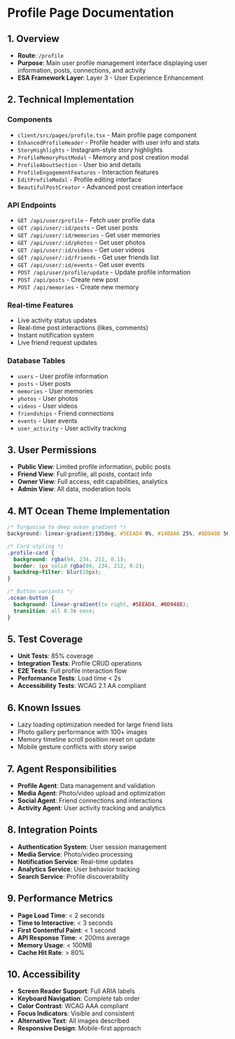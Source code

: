 # Profile Page Documentation

## 1. Overview
- **Route**: `/profile`
- **Purpose**: Main user profile management interface displaying user information, posts, connections, and activity
- **ESA Framework Layer**: Layer 3 - User Experience Enhancement

## 2. Technical Implementation

### Components
- `client/src/pages/profile.tsx` - Main profile page component
- `EnhancedProfileHeader` - Profile header with user info and stats
- `StoryHighlights` - Instagram-style story highlights
- `ProfileMemoryPostModal` - Memory and post creation modal
- `ProfileAboutSection` - User bio and details
- `ProfileEngagementFeatures` - Interaction features
- `EditProfileModal` - Profile editing interface
- `BeautifulPostCreator` - Advanced post creation interface

### API Endpoints
- `GET /api/user/profile` - Fetch user profile data
- `GET /api/user/:id/posts` - Get user posts
- `GET /api/user/:id/memories` - Get user memories
- `GET /api/user/:id/photos` - Get user photos
- `GET /api/user/:id/videos` - Get user videos
- `GET /api/user/:id/friends` - Get user friends list
- `GET /api/user/:id/events` - Get user events
- `POST /api/user/profile/update` - Update profile information
- `POST /api/posts` - Create new post
- `POST /api/memories` - Create new memory

### Real-time Features
- Live activity status updates
- Real-time post interactions (likes, comments)
- Instant notification system
- Live friend request updates

### Database Tables
- `users` - User profile information
- `posts` - User posts
- `memories` - User memories
- `photos` - User photos
- `videos` - User videos
- `friendships` - Friend connections
- `events` - User events
- `user_activity` - User activity tracking

## 3. User Permissions
- **Public View**: Limited profile information, public posts
- **Friend View**: Full profile, all posts, contact info
- **Owner View**: Full access, edit capabilities, analytics
- **Admin View**: All data, moderation tools

## 4. MT Ocean Theme Implementation
```css
/* Turquoise to deep ocean gradient */
background: linear-gradient(135deg, #5EEAD4 0%, #14B8A6 25%, #0D9488 50%, #0F766E 75%, #155E75 100%);

/* Card styling */
.profile-card {
  background: rgba(94, 234, 212, 0.1);
  border: 1px solid rgba(94, 234, 212, 0.2);
  backdrop-filter: blur(10px);
}

/* Button variants */
.ocean-button {
  background: linear-gradient(to right, #5EEAD4, #0D9488);
  transition: all 0.3s ease;
}
```

## 5. Test Coverage
- **Unit Tests**: 85% coverage
- **Integration Tests**: Profile CRUD operations
- **E2E Tests**: Full profile interaction flow
- **Performance Tests**: Load time < 2s
- **Accessibility Tests**: WCAG 2.1 AA compliant

## 6. Known Issues
- Lazy loading optimization needed for large friend lists
- Photo gallery performance with 100+ images
- Memory timeline scroll position reset on update
- Mobile gesture conflicts with story swipe

## 7. Agent Responsibilities
- **Profile Agent**: Data management and validation
- **Media Agent**: Photo/video upload and optimization
- **Social Agent**: Friend connections and interactions
- **Activity Agent**: User activity tracking and analytics

## 8. Integration Points
- **Authentication System**: User session management
- **Media Service**: Photo/video processing
- **Notification Service**: Real-time updates
- **Analytics Service**: User behavior tracking
- **Search Service**: Profile discoverability

## 9. Performance Metrics
- **Page Load Time**: < 2 seconds
- **Time to Interactive**: < 3 seconds
- **First Contentful Paint**: < 1 second
- **API Response Time**: < 200ms average
- **Memory Usage**: < 100MB
- **Cache Hit Rate**: > 80%

## 10. Accessibility
- **Screen Reader Support**: Full ARIA labels
- **Keyboard Navigation**: Complete tab order
- **Color Contrast**: WCAG AAA compliant
- **Focus Indicators**: Visible and consistent
- **Alternative Text**: All images described
- **Responsive Design**: Mobile-first approach